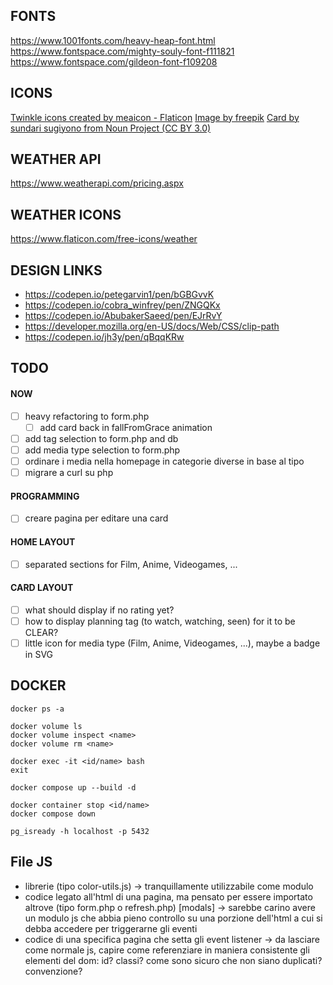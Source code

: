 ## FONTS
https://www.1001fonts.com/heavy-heap-font.html
https://www.fontspace.com/mighty-souly-font-f111821
https://www.fontspace.com/gildeon-font-f109208

## ICONS
[Twinkle icons created by meaicon - Flaticon](https://www.flaticon.com/free-icons/twinkle)
[Image by freepik](https://www.freepik.com/free-vector/flat-sparkling-star-collection_15591227.htm#fromView=keyword&page=1&position=2&uuid=b7a01977-91ce-4b36-98a2-10a11ce26070")
[Card by sundari sugiyono from Noun Project (CC BY 3.0)](https://thenounproject.com/browse/icons/term/card/)

## WEATHER API
https://www.weatherapi.com/pricing.aspx

## WEATHER ICONS
https://www.flaticon.com/free-icons/weather

## DESIGN LINKS
- https://codepen.io/petegarvin1/pen/bGBGvvK
- https://codepen.io/cobra_winfrey/pen/ZNGQKx
- https://codepen.io/AbubakerSaeed/pen/EJrRvY
- https://developer.mozilla.org/en-US/docs/Web/CSS/clip-path
- https://codepen.io/jh3y/pen/qBqqKRw

## TODO

#### NOW
- [ ] heavy refactoring to form.php
    - [ ] add card back in fallFromGrace animation
- [ ] add tag selection to form.php and db
- [ ] add media type selection to form.php
- [ ] ordinare i media nella homepage in categorie diverse in base al tipo
- [ ] migrare a curl su php

#### PROGRAMMING
- [ ] creare pagina per editare una card

#### HOME LAYOUT
- [ ] separated sections for Film, Anime, Videogames, ...

#### CARD LAYOUT
- [ ] what should display if no rating yet?
- [ ] how to display planning tag (to watch, watching, seen) for it to be CLEAR?
- [ ] little icon for media type (Film, Anime, Videogames, ...), maybe a badge in SVG

## DOCKER
```shell
docker ps -a

docker volume ls
docker volume inspect <name>
docker volume rm <name>

docker exec -it <id/name> bash
exit

docker compose up --build -d

docker container stop <id/name>
docker compose down

pg_isready -h localhost -p 5432
```

## File JS
- librerie (tipo color-utils.js) -> tranquillamente utilizzabile come modulo 
- codice legato all'html di una pagina, ma pensato per essere importato altrove (tipo form.php o refresh.php) \[modals] -> sarebbe carino avere un modulo js che abbia pieno controllo su una porzione dell'html a cui si debba accedere per triggerarne gli eventi
- codice di una specifica pagina che setta gli event listener -> da lasciare come normale js, capire come referenziare in maniera  consistente gli elementi del dom: id? classi? come sono sicuro che non siano duplicati? convenzione?